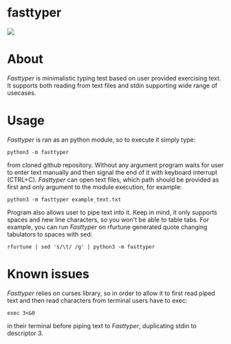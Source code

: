 # fasttyper
[![](https://github.com/ickyicky/fasttyper/blob/main/doc/example.png?raw=true)](https://github.com/ickyicky/fasttyper)

# About

_Fasttyper_ is minimalistic typing test based on user provided exercising text. It supports both reading from text files and stdin supporting wide range of usecases.

# Usage

_Fasttyper_ is ran as an python module, so to execute it simply type:

`python3 -m fasttyper`

from cloned github repository. Without any argument program waits for user to enter text manually and then signal the end of it with keyboard interrupt (CTRL+C). _Fasttyper_ can open text files, which path should be provided as first and only argument to the module execution, for example:

`python3 -m fasttyper example_text.txt`

Program also allows user to pipe text into it. Keep in mind, it only supports spaces and new line characters, so you won't be able to table tabs. For example, you can run _Fasttyper_ on rfurtune generated quote changing tabulators to spaces with sed:

`rfurtune | sed 's/\t/ /g' | python3 -m fasttyper`

# Known issues

_Fasttyper_ relies on curses library, so in order to allow it to first read piped text and then read characters from terminal users have to exec:

`exec 3<&0`

in their terminal before piping text to _Fasttyper_, duplicating stdin to descriptor 3.
